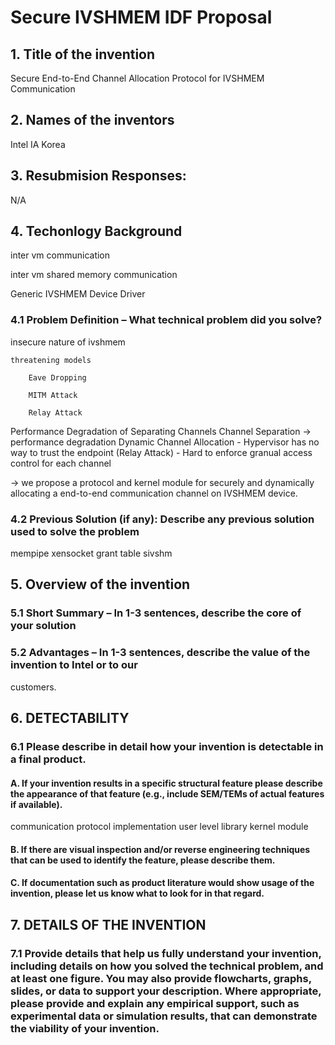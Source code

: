 # Secure IVSHMEM IDF Proposal

## 1. Title of the invention

Secure End-to-End Channel Allocation Protocol for IVSHMEM Communication


## 2. Names of the inventors

Intel IA Korea


## 3. Resubmision Responses:

N/A

## 4. Techonlogy Background

inter vm communication

inter vm shared memory communication

Generic IVSHMEM Device Driver


### 4.1 Problem Definition – What technical problem did you solve?


insecure nature of ivshmem

    threatening models

        Eave Dropping

        MITM Attack

        Relay Attack

Performance Degradation of Separating Channels
    Channel Separation -> performance degradation 
    Dynamic Channel Allocation 
        - Hypervisor has no way to trust the endpoint (Relay Attack)
        - Hard to enforce granual access control for each channel


-> we propose a protocol and kernel module for securely and dynamically allocating a end-to-end communication channel on IVSHMEM device.




### 4.2 Previous Solution (if any): Describe any previous solution used to solve the problem


mempipe
xensocket
grant table
sivshm


## 5. Overview of the invention


### 5.1 Short Summary – In 1-3 sentences, describe the core of your solution


### 5.2 Advantages – In 1-3 sentences, describe the value of the invention to Intel or to our
customers.


## 6. DETECTABILITY

### 6.1 Please describe in detail how your invention is detectable in a final product.

#### A. If your invention results in a specific structural feature please describe the appearance of that feature (e.g., include SEM/TEMs of actual features if available).


communication protocol
implementation
    user level library
    kernel module


#### B. If there are visual inspection and/or reverse engineering techniques that can be used to identify the feature, please describe them.



#### C. If documentation such as product literature would show usage of the invention, please let us know what to look for in that regard.


## 7. DETAILS OF THE INVENTION


### 7.1 Provide details that help us fully understand your invention, including details on how you solved the technical problem, and at least one figure. You may also provide flowcharts, graphs, slides, or data to support your description. Where appropriate, please provide and explain any empirical support, such as experimental data or simulation results, that can demonstrate the viability of your invention.
